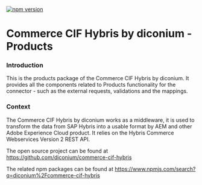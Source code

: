 [![npm version](https://badge.fury.io/js/%40diconium%2Fcommerce-cif-hybris-products.svg)](https://www.npmjs.com/package/@diconium/commerce-cif-hybris-products)

# Commerce CIF Hybris by diconium - Products

### Introduction

This is the products package of the Commerce CIF Hybris by diconium.
It provides all the components related to Products functionality for the connector - such as the external requests, validations and the mappings.

### Context

The Commerce CIF Hybris by diconium works as a middleware, it is used to transform the data from SAP Hybris into a usable format by AEM and other Adobe Experience Cloud product. It relies on the Hybris Commerce Webservices Version 2 REST API.

The open source project can be found at https://github.com/diconium/commerce-cif-hybris

The related npm packages can be found at https://www.npmjs.com/search?q=diconium%2Fcommerce-cif-hybris
